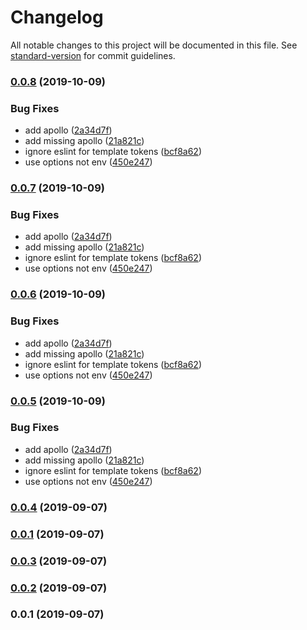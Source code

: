 # Changelog

All notable changes to this project will be documented in this file. See [standard-version](https://github.com/conventional-changelog/standard-version) for commit guidelines.

### [0.0.8](https://github.com/mmintel/nuxt-datocms/compare/v0.0.4...v0.0.8) (2019-10-09)


### Bug Fixes

* add apollo ([2a34d7f](https://github.com/mmintel/nuxt-datocms/commit/2a34d7f119b6bf0444d15eea79cb61222af2d5f6))
* add missing apollo ([21a821c](https://github.com/mmintel/nuxt-datocms/commit/21a821c3f4b9daccb230cf5a584b0c33130bb271))
* ignore eslint for template tokens ([bcf8a62](https://github.com/mmintel/nuxt-datocms/commit/bcf8a6244a055d67b85fbfa834c2c1c3158b88f5))
* use options not env ([450e247](https://github.com/mmintel/nuxt-datocms/commit/450e2479e50b68a0d339a1d0d32d247ac5e4bbda))

### [0.0.7](https://github.com/mmintel/nuxt-datocms/compare/v0.0.4...v0.0.7) (2019-10-09)


### Bug Fixes

* add apollo ([2a34d7f](https://github.com/mmintel/nuxt-datocms/commit/2a34d7f119b6bf0444d15eea79cb61222af2d5f6))
* add missing apollo ([21a821c](https://github.com/mmintel/nuxt-datocms/commit/21a821c3f4b9daccb230cf5a584b0c33130bb271))
* ignore eslint for template tokens ([bcf8a62](https://github.com/mmintel/nuxt-datocms/commit/bcf8a6244a055d67b85fbfa834c2c1c3158b88f5))
* use options not env ([450e247](https://github.com/mmintel/nuxt-datocms/commit/450e2479e50b68a0d339a1d0d32d247ac5e4bbda))

### [0.0.6](https://github.com/mmintel/nuxt-datocms/compare/v0.0.4...v0.0.6) (2019-10-09)


### Bug Fixes

* add apollo ([2a34d7f](https://github.com/mmintel/nuxt-datocms/commit/2a34d7f119b6bf0444d15eea79cb61222af2d5f6))
* add missing apollo ([21a821c](https://github.com/mmintel/nuxt-datocms/commit/21a821c3f4b9daccb230cf5a584b0c33130bb271))
* ignore eslint for template tokens ([bcf8a62](https://github.com/mmintel/nuxt-datocms/commit/bcf8a6244a055d67b85fbfa834c2c1c3158b88f5))
* use options not env ([450e247](https://github.com/mmintel/nuxt-datocms/commit/450e2479e50b68a0d339a1d0d32d247ac5e4bbda))

### [0.0.5](https://github.com/mmintel/nuxt-datocms/compare/v0.0.4...v0.0.5) (2019-10-09)


### Bug Fixes

* add apollo ([2a34d7f](https://github.com/mmintel/nuxt-datocms/commit/2a34d7f119b6bf0444d15eea79cb61222af2d5f6))
* add missing apollo ([21a821c](https://github.com/mmintel/nuxt-datocms/commit/21a821c3f4b9daccb230cf5a584b0c33130bb271))
* ignore eslint for template tokens ([bcf8a62](https://github.com/mmintel/nuxt-datocms/commit/bcf8a6244a055d67b85fbfa834c2c1c3158b88f5))
* use options not env ([450e247](https://github.com/mmintel/nuxt-datocms/commit/450e2479e50b68a0d339a1d0d32d247ac5e4bbda))

### [0.0.4](https://github.com/mmintel/nuxt-datocms/compare/v0.0.3...v0.0.4) (2019-09-07)

### [0.0.1](https://github.com/mmintel/nuxt-datocms/compare/v0.0.3...v0.0.1) (2019-09-07)

### [0.0.3](https://github.com/mmintel/nuxt-datocms/compare/v0.0.2...v0.0.3) (2019-09-07)

### [0.0.2](https://github.com/mmintel/nuxt-datocms/compare/v0.0.1...v0.0.2) (2019-09-07)

### 0.0.1 (2019-09-07)
